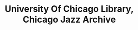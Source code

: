---
layout: repo
title: "University Of Chicago Library, Chicago Jazz Archive"
id: 15409
permalink: repos/15409/
---